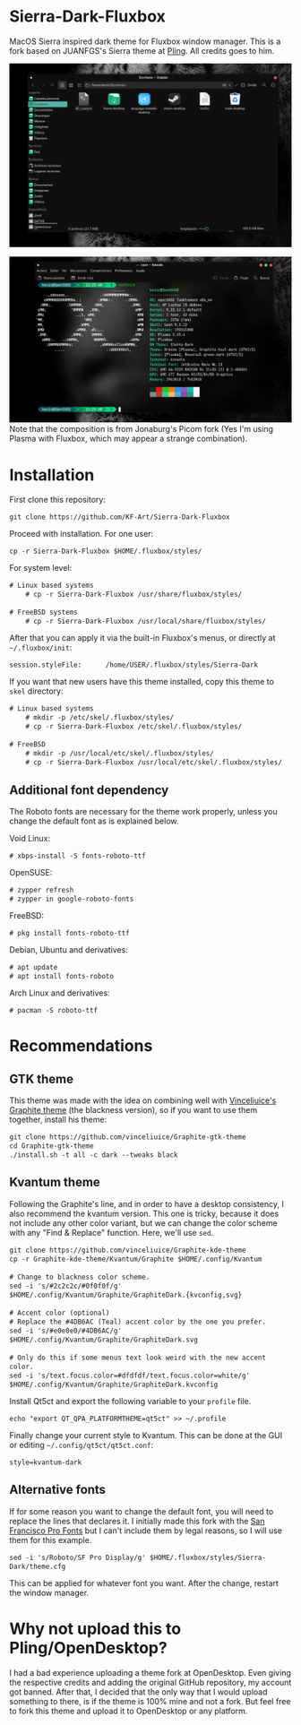 # Sierra-Dark-Fluxbox
MacOS Sierra inspired dark theme for Fluxbox window manager. This is a fork based on JUANFGS's Sierra theme at <a href="https://www.pling.com/p/1229892/">Pling</a>. All credits goes to him.

![preview1](preview1.png?raw=true)

![preview2](preview2.png?raw=true)
Note that the composition is from Jonaburg's Picom fork (Yes I'm using Plasma with Fluxbox, which may appear a strange combination).

<H1>Installation</H1>

First clone this repository:

    git clone https://github.com/KF-Art/Sierra-Dark-Fluxbox

Proceed with installation. For one user:

    cp -r Sierra-Dark-Fluxbox $HOME/.fluxbox/styles/

For system level:

    # Linux based systems
        # cp -r Sierra-Dark-Fluxbox /usr/share/fluxbox/styles/
    
    # FreeBSD systems
        # cp -r Sierra-Dark-Fluxbox /usr/local/share/fluxbox/styles/
        
After that you can apply it via the built-in Fluxbox's menus, or directly at <code>~/.fluxbox/init</code>:

    session.styleFile:      /home/USER/.fluxbox/styles/Sierra-Dark
    
If you want that new users have this theme installed, copy this theme to <code>skel</code> directory:

    # Linux based systems
        # mkdir -p /etc/skel/.fluxbox/styles/
        # cp -r Sierra-Dark-Fluxbox /etc/skel/.fluxbox/styles/
        
    # FreeBSD
        # mkdir -p /usr/local/etc/skel/.fluxbox/styles/
        # cp -r Sierra-Dark-Fluxbox /usr/local/etc/skel/.fluxbox/styles/
        
<H2>Additional font dependency</H2>    
The Roboto fonts are necessary for the theme work properly, unless you change the default font as is explained below.


Void Linux:

    # xbps-install -S fonts-roboto-ttf

OpenSUSE:

    # zypper refresh
    # zypper in google-roboto-fonts
    
FreeBSD:

    # pkg install fonts-roboto-ttf
    
Debian, Ubuntu and derivatives:

    # apt update
    # apt install fonts-roboto
    
Arch Linux and derivatives:

    # pacman -S roboto-ttf
     
 <H1>Recommendations</H2>
 
 <H2>GTK theme</H2>
 
This theme was made with the idea on combining well with <a href="https://github.com/vinceliuice/Graphite-gtk-theme">Vinceliuice's Graphite theme</a> (the blackness version), so if you want to use them together, install his theme:

    git clone https://github.com/vinceliuice/Graphite-gtk-theme
    cd Graphite-gtk-theme
    ./install.sh -t all -c dark --tweaks black
    
 <H2>Kvantum theme</H2> 
 
Following the Graphite's line, and in order to have a desktop consistency, I also recommend the kvantum version. This one is tricky, because it does not include any other color variant, but we can change the color scheme with any "Find & Replace" function. Here, we'll use <code>sed</code>.

    git clone https://github.com/vinceliuice/Graphite-kde-theme
    cp -r Graphite-kde-theme/Kvantum/Graphite $HOME/.config/Kvantum
    
    # Change to blackness color scheme.
    sed -i 's/#2c2c2c/#0f0f0f/g' $HOME/.config/Kvantum/Graphite/GraphiteDark.{kvconfig,svg}
    
    # Accent color (optional)
    # Replace the #4DB6AC (Teal) accent color by the one you prefer.
    sed -i 's/#e0e0e0/#4DB6AC/g' $HOME/.config/Kvantum/Graphite/GraphiteDark.svg
    
    # Only do this if some menus text look weird with the new accent color.
    sed -i 's/text.focus.color=#dfdfdf/text.focus.color=white/g' $HOME/.config/Kvantum/Graphite/GraphiteDark.kvconfig
    
Install Qt5ct and export the following variable to your <code>profile</code> file.

    echo "export QT_QPA_PLATFORMTHEME=qt5ct" >> ~/.profile
    
Finally change your current style to Kvantum. This can be done at the GUI or editing <code>~/.config/qt5ct/qt5ct.conf</code>:

    style=kvantum-dark
    
<H2>Alternative fonts</H2>

If for some reason you want to change the default font, you will need to replace the lines that declares it. I initially made this fork with the <a href="https://github.com/sahibjotsaggu/San-Francisco-Pro-Fonts">San Francisco Pro Fonts</a> but I can't include them by legal reasons, so I will use them for this example.

    sed -i 's/Roboto/SF Pro Display/g' $HOME/.fluxbox/styles/Sierra-Dark/theme.cfg
    
This can be applied for whatever font you want. After the change, restart the window manager.

<H1>Why not upload this to Pling/OpenDesktop?</H1>

I had a bad experience uploading a theme fork at OpenDesktop. Even giving the respective credits and adding the original GitHub repository, my account got banned. After that, I decided that the only way that I would upload something to there, is if the theme is 100% mine and not a fork. But feel free to fork this theme and upload it to OpenDesktop or any platform.

    
